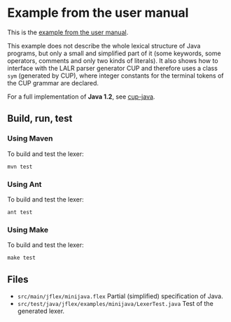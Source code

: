 <!--
  Copyright 2020, Gerwin Klein, Régis Décamps, Steve Rowe
  SPDX-License-Identifier: CC-BY-SA-4.0
-->

# Example from the user manual

This is the [example from the user manual](http://jflex.de/manual.html#Example).

This example does not describe the whole lexical structure of Java programs,
but only a small and simplified part of it (some keywords, some operators,
comments and only two kinds of literals). It also shows how to interface with
the LALR parser generator CUP and therefore uses a class `sym` (generated by
CUP), where integer constants for the terminal tokens of the CUP grammar are
declared.

For a full implementation of **Java 1.2**, see [cup-java](../cup-java).

## Build, run, test

### Using Maven

To build and test the lexer:

    mvn test

### Using Ant

To build and test the lexer:

    ant test

### Using Make

To build and test the lexer:

    make test

## Files

* `src/main/jflex/minijava.flex`
  Partial (simplified) specification of Java.
* `src/test/java/jflex/examples/minijava/LexerTest.java`
  Test of the generated lexer.